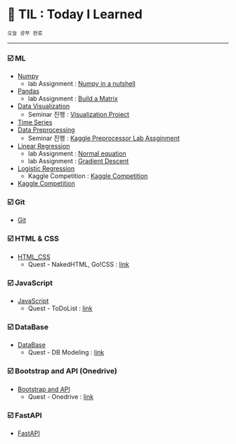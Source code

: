 # :scroll: TIL : Today I Learned
```bash
오늘 공부 완료
```

---
### :ballot_box_with_check: ML
- [Numpy](./ML/numpy)
    - lab Assignment : [Numpy in a nutshell](./ML/numpy/lab_assignment_numpy.ipynb)
- [Pandas](./ML/pandas)
    - lab Assignment : [Build a Matrix](./ML/pandas/lab_assignment_Build_a_Matrix)
- [Data Visualization](./ML/Data_Visualiztion)
    - Seminar 진행 : [Visualization Project](https://github.com/yongchoooon/Visualization_project)
- [Time Series](./ML/Time_Series)
- [Data Preprocessing](./ML/Data_Preprocessing)
    - Seminar 진행 : [Kaggle Preprocessor Lab Assginment](./ML/Data_Preprocessing/Kaggle_Preprocessor_lab_assignment)
- [Linear Regression](./ML/Linear_Regression)
    - lab Assignment : [Normal equation](./ML/Linear_Regression/lab_Normal_Equation)
    - lab Assignment : [Gradient Descent](./ML/Linear_Regression/lab_Gradient_Descent)
- [Logistic Regression](./ML/Logistic_Regression)
    - Kaggle Competition : [Kaggle Competition](./ML/Logistic_Regression/Kaggle_Default_Prediction/)
- [Kaggle Competition](./ML/Kaggle_Default_Prediction/)

### :ballot_box_with_check: Git
- [Git](./Git) 

### :ballot_box_with_check: HTML & CSS
- [HTML_CSS](./HTML_CSS) 
    - Quest - NakedHTML, Go!CSS : [link](./HTML_CSS/yongchoooon/)

### :ballot_box_with_check: JavaScript
- [JavaScript](./JavaScript)
    - Quest - ToDoList : [link](./JavaScript/yongchoooon/)

### :ballot_box_with_check: DataBase
- [DataBase](./DataBase)
    - Quest - DB Modeling : [link](./DataBase/yongchoooon/)

### :ballot_box_with_check: Bootstrap and API (Onedrive)
- [Bootstrap and API](./Bootstrap_and_API_Quest-Onedrive) 
    - Quest - Onedrive : [link](./Bootstrap_and_API_Quest-Onedrive/yongchoooon/)
    
### :ballot_box_with_check: FastAPI
- [FastAPI](./FastAPI) 